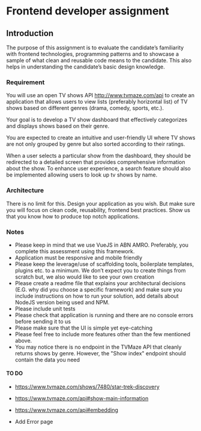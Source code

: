 # Frontend developer assignment

## Introduction

The purpose of this assignment is to evaluate the candidate’s familiarity with frontend technologies,
programming patterns and to showcase a sample of what clean and reusable code means to the candidate.
This also helps in understanding the candidate’s basic design knowledge.

### Requirement

You will use an open TV shows API http://www.tvmaze.com/api to create an application that allows users to view lists (preferably horizontal list) of TV shows based on different genres (drama, comedy, sports,
etc.).

Your goal is to develop a TV show dashboard that effectively categorizes and displays shows based on
their genre.

You are expected to create an intuitive and user-friendly UI where TV shows are not only grouped by genre but also sorted according to their ratings.

When a user selects a particular show from the dashboard, they should be redirected to a detailed screen that provides comprehensive information about the show. To enhance user experience, a search feature should also be implemented allowing users
to look up tv shows by name.

### Architecture

There is no limit for this. Design your application as you wish. But make sure you will focus on clean
code, reusability, frontend best practices. Show us that you know how to produce top notch applications.

### Notes

- Please keep in mind that we use VueJS in ABN AMRO. Preferably, you complete this assessment
  using this framework.
- Application must be responsive and mobile friendly
- Please keep the leverage/use of scaffolding tools, boilerplate templates, plugins etc. to a minimum.
  We don’t expect you to create things from scratch but, we also would like to see your own
  creation
- Please create a readme file that explains your architectural decisions (E.G. why did you choose a
  specific framework) and make sure you include instructions on how to run your solution, add
  details about NodeJS version being used and NPM.
- Please include unit tests
- Please check that application is running and there are no console errors before sending it to us
- Please make sure that the UI is simple yet eye-catching
- Please feel free to include more features other than the few mentioned above.
- You may notice there is no endpoint in the TVMaze API that cleanly returns shows by genre.
  However, the "Show index" endpoint should contain the data you need

#### TO DO

- https://www.tvmaze.com/shows/7480/star-trek-discovery

- https://www.tvmaze.com/api#show-main-information

- https://www.tvmaze.com/api#embedding

- Add Error page
